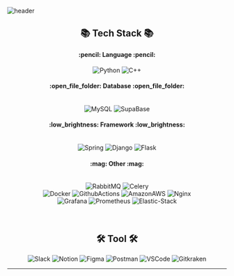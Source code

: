 ![header](https://capsule-render.vercel.app/api?type=waving&color=gradient&text=RogueZach's&nbsp;Profile&height=150&animation=fadeIn&fontAlignY=35&fontSize=40)

<div align="center">
  <h2>📚 Tech Stack 📚</h2>
  <h4>:pencil: Language :pencil:</h4>
  <img alt="Python" src ="https://img.shields.io/badge/Python-3776AB?logo=python&logoColor=fff"/> 
  <img alt="C++" src ="https://img.shields.io/badge/-C++-blue?logo=cplusplus"/>
  <h4>:open_file_folder: Database :open_file_folder:</h4>
  <br/>
  <img alt="MySQL" src ="https://img.shields.io/badge/mysql-4479A1?&style=for-the-badge&logo=mysql&logoColor=white"/>
  <img alt="SupaBase" src ="https://img.shields.io/badge/Supabase-3FCF8E?logo=supabase&logoColor=fff"/>
  <h4>:low_brightness: Framework :low_brightness:</h4>
  <br/>
  <img alt="Spring" src ="https://img.shields.io/badge/spring-6DB33F?style=for-the-badge&logo=spring&logoColor=white"> 
  <img alt="Django" src ="https://img.shields.io/badge/django-092E20?&style=for-the-badge&logo=django&logoColor=white"/>
  <img alt="Flask" src ="https://img.shields.io/badge/flask-000000?&style=for-the-badge&logo=flask&logoColor=white"/>
  <h4>:mag: Other :mag:</h4>
  <br/>
  <img alt="RabbitMQ" src ="https://img.shields.io/badge/RabbitMQ-FF6600?&style=for-the-badge&logo=RabbitMQ&logoColor=white"/>
  <img alt="Celery" src ="https://img.shields.io/badge/Celery-37814A?&style=for-the-badge&logo=Celery&logoColor=white"/>
  <br/>
  <img alt="Docker" src ="https://img.shields.io/badge/Docker-2496ED.svg?&style=for-the-badge&logo=Docker&logoColor=white"/>
  <img alt="GithubActions" src ="https://img.shields.io/badge/GithubActions-2088FF.svg?&style=for-the-badge&logo=GithubActions&logoColor=white"/>
  <img alt="AmazonAWS" src ="https://img.shields.io/badge/AWS-FF9900.svg?&style=for-the-badge&logo=AmazonAWS&logoColor=white"/>
  <img alt="Nginx" src ="https://img.shields.io/badge/NGINX-009639?&style=for-the-badge&logo=NGINX&logoColor=white"/>
  <br/>
  <img alt="Grafana" src ="https://img.shields.io/badge/Grafana-F46800?&style=for-the-badge&logo=Grafana&logoColor=white"/>
  <img alt="Prometheus" src ="https://img.shields.io/badge/Prometheus-E6522C?&style=for-the-badge&logo=AmazonAWS&logoColor=white"/>
  <img alt="Elastic-Stack" src ="https://img.shields.io/badge/Elastic_Stack-005571?&style=for-the-badge&logo=Elastic-Stack&logoColor=white"/>
  <br/>
  <br/>
  <br/>
  <h2>🛠 Tool 🛠</h2>
  <img alt="Slack" src ="https://img.shields.io/badge/Slack-4A154B.svg?&style=for-the-badge&logo=Slack&logoColor=white"/>
  <img alt="Notion" src ="https://img.shields.io/badge/Notion-000000.svg?&style=for-the-badge&logo=Notion&logoColor=white"/>
  <img alt="Figma" src ="https://img.shields.io/badge/Figma-F24E1E.svg?&style=for-the-badge&logo=Figma&logoColor=white"/>
  <img alt="Postman" src ="https://img.shields.io/badge/PostMan-FF6C37.svg?&style=for-the-badge&logo=Postman&logoColor=white"/>
  <img alt="VSCode" src ="https://img.shields.io/badge/VSCODE-007ACC.svg?&style=for-the-badge&logo=VisualStudioCode&logoColor=white"/>
  <img alt="Gitkraken" src ="https://img.shields.io/badge/GITKRAKEN-179287.svg?&style=for-the-badge&logo=GITKRAKEN&logoColor=white"/>
</div>
<hr/>
<br/>

<p align="center">


</p>